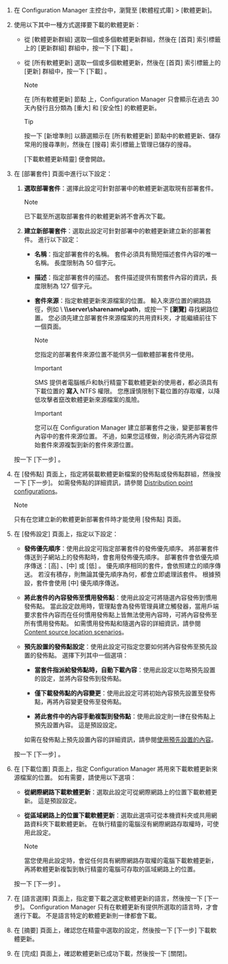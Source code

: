 1.  在 Configuration Manager 主控台中，瀏覽至 [軟體程式庫] > [軟體更新]。  

2.  使用以下其中一種方式選擇要下載的軟體更新：  

    -   從 [軟體更新群組] 選取一個或多個軟體更新群組，然後在 [首頁]  索引標籤上的 [更新群組]  群組中，按一下 [下載] 。  

    -   從 [所有軟體更新] 選取一個或多個軟體更新，然後在 [首頁]  索引標籤上的 [更新]  群組中，按一下 [下載] 。  

        > [!NOTE]  
        >  在 [所有軟體更新] 節點 上，Configuration Manager 只會顯示在過去 30 天內發行且分類為 [重大] 和 [安全性] 的軟體更新。  

        > [!TIP]  
        >  按一下 [新增準則]  以篩選顯示在 [所有軟體更新]  節點中的軟體更新、儲存常用的搜尋準則，然後在 [搜尋]  索引標籤上管理已儲存的搜尋。  

         [下載軟體更新精靈]  便會開啟。  

3.  在 [部署套件]  頁面中進行以下設定：  

    1.  **選取部署套件**：選擇此設定可針對部署中的軟體更新選取現有部署套件。  

        > [!NOTE]  
        >  已下載至所選取部署套件的軟體更新將不會再次下載。  

    2.  **建立新部署套件**：選取此設定可針對部署中的軟體更新建立新的部署套件。 進行以下設定：  

        -   **名稱**：指定部署套件的名稱。 套件必須具有簡短描述套件內容的唯一名稱。  長度限制為 50 個字元。  

        -   **描述**：指定部署套件的描述。 套件描述提供有關套件內容的資訊，長度限制為 127 個字元。  

        -   **套件來源**：指定軟體更新來源檔案的位置。 輸入來源位置的網路路徑，例如 \ **\\\server\sharename\path**，或按一下 **[瀏覽]** 尋找網路位置。 您必須先建立部署套件來源檔案的共用資料夾，才能繼續前往下一個頁面。  

            > [!NOTE]  
            >  您指定的部署套件來源位置不能供另一個軟體部署套件使用。  

            > [!IMPORTANT]  
            >  SMS 提供者電腦帳戶和執行精靈下載軟體更新的使用者，都必須具有下載位置的 **寫入** NTFS 權限。 您應謹慎限制下載位置的存取權，以降低攻擊者竄改軟體更新來源檔案的風險。  

            > [!IMPORTANT]  
            >  您可以在 Configuration Manager 建立部署套件之後，變更部署套件內容中的套件來源位置。 不過，如果您這樣做，則必須先將內容從原始套件來源複製到新的套件來源位置。  

     按一下 [下一步] 。  

4.  在 [發佈點] 頁面上，指定將裝載軟體更新檔案的發佈點或發佈點群組，然後按一下 [下一步]。 如需發佈點的詳細資訊，請參閱 [Distribution point configurations](../../core/servers/deploy/configure/install-and-configure-distribution-points.md#bkmk_configs)。  

    > [!NOTE]  
    >  只有在您建立新的軟體更新部署套件時才能使用 [發佈點] 頁面。  

6.  在 [發佈設定] 頁面上，指定以下設定：  

    -   **發佈優先順序**：使用此設定可指定部署套件的發佈優先順序。 將部署套件傳送到子網站上的發佈點時，會套用發佈優先順序。 部署套件會依優先順序傳送：[高] 、[中] 或 [低] 。 優先順序相同的套件，會依照建立的順序傳送。 若沒有積存，則無論其優先順序為何，都會立即處理該套件。 根據預設，套件會使用 [中]  優先順序傳送。  

    -   **將此套件的內容發佈至慣用發佈點**：使用此設定可將隨選內容發佈到慣用發佈點。 當此設定啟用時，管理點會為發佈管理員建立觸發器，當用戶端要求套件內容而在任何慣用發佈點上皆無法使用內容時，可將內容發佈至所有慣用發佈點。 如需慣用發佈點和隨選內容的詳細資訊，請參閱 [Content source location scenarios](../../core/plan-design/hierarchy/content-source-location-scenarios.md)。  

    -   **預先設置的發佈點設定**：使用此設定可指定您要如何將內容發佈至預先設置的發佈點。 選擇下列其中一個選項：  

        -   **當套件指派給發佈點時，自動下載內容**：使用此設定以忽略預先設置的設定，並將內容發佈到發佈點。  

        -   **僅下載發佈點的內容變更**：使用此設定可將初始內容預先設置至發佈點，再將內容變更發佈至發佈點。  

        -   **將此套件中的內容手動複製到發佈點**：使用此設定則一律在發佈點上預先設置內容。 這是預設設定。  

         如需在發佈點上預先設置內容的詳細資訊，請參閱[使用預先設置的內容](../../core/servers/deploy/configure/deploy-and-manage-content.md#bkmk_prestage)。  

     按一下 [下一步] 。  

6.  在 [下載位置] 頁面上，指定 Configuration Manager 將用來下載軟體更新來源檔案的位置。 如有需要，請使用以下選項：  

    -   **從網際網路下載軟體更新**：選取此設定可從網際網路上的位置下載軟體更新。 這是預設設定。  

    -   **從區域網路上的位置下載軟體更新**：選取此選項可從本機資料夾或共用網路資料夾下載軟體更新。 在執行精靈的電腦沒有網際網路存取權時，可使用此設定。  

        > [!NOTE]  
        >  當您使用此設定時，會從任何具有網際網路存取權的電腦下載軟體更新，再將軟體更新複製到執行精靈的電腦可存取的區域網路上的位置。  

     按一下 [下一步] 。  

7.  在 [語言選擇] 頁面上，指定要下載之選定軟體更新的語言，然後按一下 [下一步]。 Configuration Manager 只有在軟體更新有提供所選取的語言時，才會進行下載。 不是語言特定的軟體更新則一律都會下載。  

8. 在 [摘要] 頁面上，確認您在精靈中選取的設定，然後按一下 [下一步] 下載軟體更新。  

9. 在 [完成] 頁面上，確認軟體更新已成功下載，然後按一下 [關閉]。  


<!--HONumber=Nov16_HO1-->


